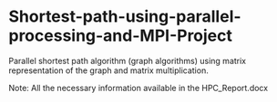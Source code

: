 # Shortest-path-using-parallel-processing-and-MPI-Project




Parallel shortest path algorithm (graph algorithms) using matrix representation of the graph and matrix multiplication.

Note: All the necessary information available in the HPC_Report.docx
